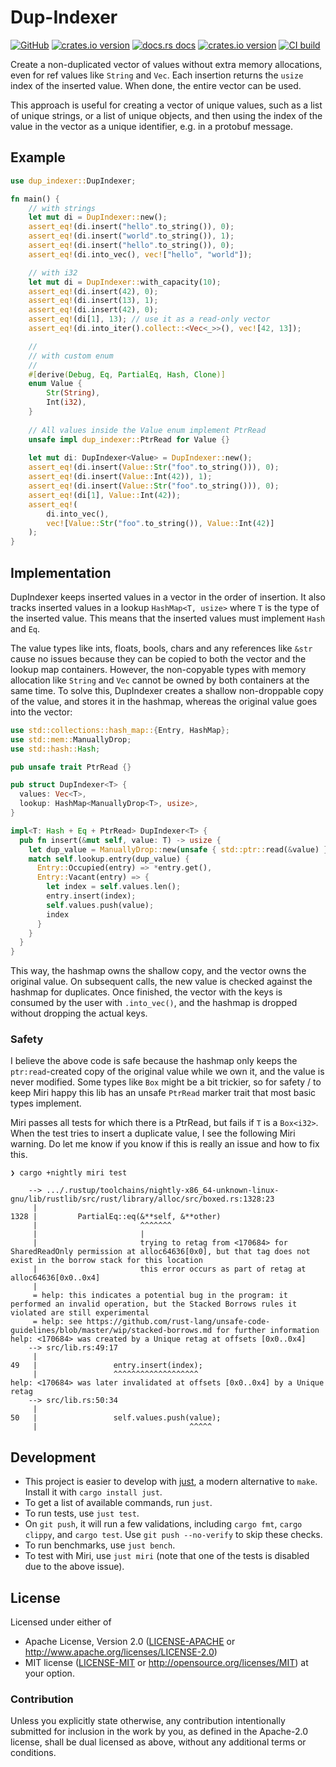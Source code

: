 # Dup-Indexer

[![GitHub](https://img.shields.io/badge/github-dup--indexer-8da0cb?logo=github)](https://github.com/nyurik/dup-indexer)
[![crates.io version](https://img.shields.io/crates/v/dup-indexer.svg)](https://crates.io/crates/dup-indexer)
[![docs.rs docs](https://docs.rs/dup-indexer/badge.svg)](https://docs.rs/dup-indexer)
[![crates.io version](https://img.shields.io/crates/l/dup-indexer.svg)](https://github.com/nyurik/dup-indexer/blob/main/LICENSE-APACHE)
[![CI build](https://github.com/nyurik/dup-indexer/workflows/CI/badge.svg)](https://github.com/nyurik/dup-indexer/actions)

Create a non-duplicated vector of values without extra memory allocations, even for ref values like `String` and `Vec`. Each insertion returns the `usize` index of the inserted value. When done, the entire vector can be used.

This approach is useful for creating a vector of unique values, such as a list of unique strings, or a list of unique objects, and then using the index of the value in the vector as a unique identifier, e.g. in a protobuf message.

## Example

```rust
use dup_indexer::DupIndexer;

fn main() {
    // with strings
    let mut di = DupIndexer::new();
    assert_eq!(di.insert("hello".to_string()), 0);
    assert_eq!(di.insert("world".to_string()), 1);
    assert_eq!(di.insert("hello".to_string()), 0);
    assert_eq!(di.into_vec(), vec!["hello", "world"]);

    // with i32
    let mut di = DupIndexer::with_capacity(10);
    assert_eq!(di.insert(42), 0);
    assert_eq!(di.insert(13), 1);
    assert_eq!(di.insert(42), 0);
    assert_eq!(di[1], 13); // use it as a read-only vector
    assert_eq!(di.into_iter().collect::<Vec<_>>(), vec![42, 13]);

    //
    // with custom enum
    //
    #[derive(Debug, Eq, PartialEq, Hash, Clone)]
    enum Value {
        Str(String),
        Int(i32),
    }
    
    // All values inside the Value enum implement PtrRead
    unsafe impl dup_indexer::PtrRead for Value {}
    
    let mut di: DupIndexer<Value> = DupIndexer::new();
    assert_eq!(di.insert(Value::Str("foo".to_string())), 0);
    assert_eq!(di.insert(Value::Int(42)), 1);
    assert_eq!(di.insert(Value::Str("foo".to_string())), 0);
    assert_eq!(di[1], Value::Int(42));
    assert_eq!(
        di.into_vec(),
        vec![Value::Str("foo".to_string()), Value::Int(42)]
    );
}
```

## Implementation
DupIndexer keeps inserted values in a vector in the order of insertion. It also tracks inserted values in a lookup `HashMap<T, usize>` where `T` is the type of the inserted value. This means that the inserted values must implement `Hash` and `Eq`.

The value types like ints, floats, bools, chars and any references like `&str` cause no issues because they can be copied to both the vector and the lookup map containers. However, the non-copyable types with memory allocation like `String` and `Vec` cannot be owned by both containers at the same time. To solve this, DupIndexer creates a shallow non-droppable copy of the value, and stores it in the hashmap, whereas the original value goes into the vector:

```rust
use std::collections::hash_map::{Entry, HashMap};
use std::mem::ManuallyDrop;
use std::hash::Hash;

pub unsafe trait PtrRead {}

pub struct DupIndexer<T> {
  values: Vec<T>,
  lookup: HashMap<ManuallyDrop<T>, usize>,
}

impl<T: Hash + Eq + PtrRead> DupIndexer<T> {
  pub fn insert(&mut self, value: T) -> usize {
    let dup_value = ManuallyDrop::new(unsafe { std::ptr::read(&value) });
    match self.lookup.entry(dup_value) {
      Entry::Occupied(entry) => *entry.get(),
      Entry::Vacant(entry) => {
        let index = self.values.len();
        entry.insert(index);
        self.values.push(value);
        index
      }
    }
  }
}
```

This way, the hashmap owns the shallow copy, and the vector owns the original value. On subsequent calls, the new value is checked against the hashmap for duplicates. Once finished, the vector with the keys is consumed by the user with `.into_vec()`, and the hashmap is dropped without dropping the actual keys.

### Safety
I believe the above code is safe because the hashmap only keeps the `ptr:read`-created copy of the original value while we own it, and the value is never modified.  Some types like `Box` might be a bit trickier, so for safety /  to keep Miri happy this lib has an unsafe `PtrRead` marker trait that most basic types implement.

Miri passes all tests for which there is a PtrRead, but fails if `T` is a `Box<i32>`. When the test tries to insert a duplicate value, I see the following Miri warning. Do let me know if you know if this is really an issue and how to fix this.

```text
❯ cargo +nightly miri test

    --> .../.rustup/toolchains/nightly-x86_64-unknown-linux-gnu/lib/rustlib/src/rust/library/alloc/src/boxed.rs:1328:23
     |
1328 |         PartialEq::eq(&**self, &**other)
     |                       ^^^^^^^
     |                       |
     |                       trying to retag from <170684> for SharedReadOnly permission at alloc64636[0x0], but that tag does not exist in the borrow stack for this location
     |                       this error occurs as part of retag at alloc64636[0x0..0x4]
     |
     = help: this indicates a potential bug in the program: it performed an invalid operation, but the Stacked Borrows rules it violated are still experimental
     = help: see https://github.com/rust-lang/unsafe-code-guidelines/blob/master/wip/stacked-borrows.md for further information
help: <170684> was created by a Unique retag at offsets [0x0..0x4]
    --> src/lib.rs:49:17
     |
49   |                 entry.insert(index);
     |                 ^^^^^^^^^^^^^^^^^^^
help: <170684> was later invalidated at offsets [0x0..0x4] by a Unique retag
    --> src/lib.rs:50:34
     |
50   |                 self.values.push(value);
     |                                  ^^^^^
```

## Development
* This project is easier to develop with [just](https://github.com/casey/just#readme), a modern alternative to `make`. Install it with `cargo install just`.
* To get a list of available commands, run `just`.
* To run tests, use `just test`.
* On `git push`, it will run a few validations, including `cargo fmt`, `cargo clippy`, and `cargo test`.  Use `git push --no-verify` to skip these checks.
* To run benchmarks, use `just bench`.
* To test with Miri, use `just miri` (note that one of the tests is disabled due to the above issue).

## License

Licensed under either of

* Apache License, Version 2.0 ([LICENSE-APACHE](LICENSE-APACHE) or <http://www.apache.org/licenses/LICENSE-2.0>)
* MIT license ([LICENSE-MIT](LICENSE-MIT) or <http://opensource.org/licenses/MIT>)
  at your option.

### Contribution

Unless you explicitly state otherwise, any contribution intentionally
submitted for inclusion in the work by you, as defined in the
Apache-2.0 license, shall be dual licensed as above, without any
additional terms or conditions.
